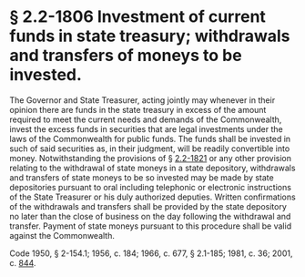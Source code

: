 # § 2.2-1806 Investment of current funds in state treasury; withdrawals and transfers of moneys to be invested.

<p>The Governor and State Treasurer, acting jointly may whenever in their opinion there are funds in the state treasury in excess of the amount required to meet the current needs and demands of the Commonwealth, invest the excess funds in securities that are legal investments under the laws of the Commonwealth for public funds. The funds shall be invested in such of said securities as, in their judgment, will be readily convertible into money. Notwithstanding the provisions of § <a href='http://law.lis.virginia.gov/vacode/2.2-1821/'>2.2-1821</a> or any other provision relating to the withdrawal of state moneys in a state depository, withdrawals and transfers of state moneys to be so invested may be made by state depositories pursuant to oral including telephonic or electronic instructions of the State Treasurer or his duly authorized deputies. Written confirmations of the withdrawals and transfers shall be provided by the state depository no later than the close of business on the day following the withdrawal and transfer. Payment of state moneys pursuant to this procedure shall be valid against the Commonwealth.</p><p>Code 1950, § 2-154.1; 1956, c. 184; 1966, c. 677, § 2.1-185; 1981, c. 36; 2001, c. <a href='http://lis.virginia.gov/cgi-bin/legp604.exe?011+ful+CHAP0844'>844</a>.</p>